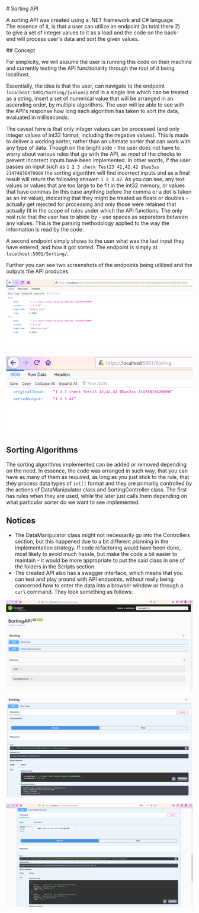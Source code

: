 # Sorting API

A sorting API was created using a .NET framework and C# language The essence of it, is that a user can utilize an endpoint (in total there 2)
to give a set of integer values to it as a load and the code on the back-end will process user's data and sort the given values.

## Concept

For simplicity, we will assume the user is running this code on their machine and currently testing the API functionality through the root of it being localhost.

Essentially, the idea is that the user, can navigate to the endpoint `localhost:5001/Sorting/{values}` and in a single line which can be treated as a string, insert a set of numerical value that will be arranged in an ascending order, by multiple algorithms. The user will be able to see with the API's response how long each algorithm has taken to sort the data, evaluated in milliseconds.

The caveat here is that only integer values can be processed (and only integer values of int32 format, including the negative values). This is made to deliver a working sorter, rather than an ultimate sorter that can work with any type of data. Though on the bright side - the user does not have to worry about various rules that go with the API, as most of the checks to prevent incorrect inputs have been implemented. In other words, if the user passes an input such as `1 2 3 check Test23 42,42.42 $%as3as 21474836470000` the sorting algorithm will find incorrect inputs and as a final result will return the following answer: `1 2 3 42`. As you can see, any text values or values that are too large to be fit in the int32 memory, or values that have commas (in this case anything before the comma or a dot is taken as an int value), indicating that they might be treated as floats or doubles - actually get rejected for processing and only those were retained that actually fit in the scope of rules under which the API functions. The only real rule that the user has to abide by - use spaces as separators between any values. This is the parsing methodology applied to the way the information is read by the code.

A second endpoint simply shows to the user what was the last input they have entered, and how it got sorted. The endpoint is simply at `localhost:5001/Sorting/`.

Further you can see two screenshots of the endpoints being utilized and the outputs the API produces.

![](https://github.com/Si-ja/SortingAPI/blob/main/VisualsDemo/SortingInputValues.png "Sorting API")

![](https://github.com/Si-ja/SortingAPI/blob/main/VisualsDemo/SortingInputLogs.png "Sorting Logs")

## Sorting Algorithms

The sorting algorithms implemented can be added or removed depending on the need. In essence, the code was arranged in such way, that you can have as many of them as required, as long as you just stick to the rule, that they process data types of `int[]` format and they are primarily controlled by the actions of DataManipulator class and SortingController class. The first has rules when they are used, while the later just calls them depending on what particular sorter do we want to see implemented.

## Notices

* The DataManipulator class might not necessarily go into the Controllers section, but this happened due to a bit different planning in the implementation strategy. If code refactoring would have been done, most likely to avoid much hassle, but make the code a bit easier to maintain - it would be more appropriate to put the said class in one of the folders in the Scripts section. 
* The created API also has a swagger interface, which means that you can test and play around with API endpoints, without really being concerned how to enter the data into a browser window or through a `curl` command. They look something as follows:

![](https://github.com/Si-ja/SortingAPI/blob/main/VisualsDemo/Swagger.png "Swagger")

![](https://github.com/Si-ja/SortingAPI/blob/main/VisualsDemo/SwaggerLogs.png "Swagger Logs")

![](https://github.com/Si-ja/SortingAPI/blob/main/VisualsDemo/SwaggerSorting.png "Swagger Logs")
